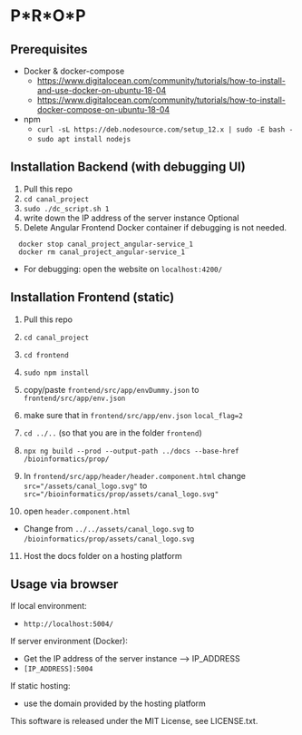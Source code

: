 # P\*R\*O\*P

## Prerequisites

- Docker & docker-compose
  - https://www.digitalocean.com/community/tutorials/how-to-install-and-use-docker-on-ubuntu-18-04
  - https://www.digitalocean.com/community/tutorials/how-to-install-docker-compose-on-ubuntu-18-04
- npm
  - `curl -sL https://deb.nodesource.com/setup_12.x | sudo -E bash -`
  - `sudo apt install nodejs`

## Installation Backend (with debugging UI)

1. Pull this repo
2. `cd canal_project`
3. `sudo ./dc_script.sh 1`
4. write down the IP address of the server instance
Optional
5. Delete Angular Frontend Docker container if debugging is not needed.
```
  docker stop canal_project_angular-service_1
  docker rm canal_project_angular-service_1
```  
- For debugging: open the website on `localhost:4200/`

## Installation Frontend (static)

1. Pull this repo
2. `cd canal_project`
3. `cd frontend`
4. `sudo npm install`
5. copy/paste `frontend/src/app/envDummy.json` to `frontend/src/app/env.json`
6. make sure that in `frontend/src/app/env.json` `local_flag=2`
7. `cd ../..` (so that you are in the folder `frontend`)
8. `npx ng build --prod --output-path ../docs --base-href /bioinformatics/prop/`
9. In `frontend/src/app/header/header.component.html` change `src="/assets/canal_logo.svg"` to `src="/bioinformatics/prop/assets/canal_logo.svg"`
    
10. open `header.component.html`
   - Change from `../../assets/canal_logo.svg` to `/bioinformatics/prop/assets/canal_logo.svg`

11. Host the docs folder on a hosting platform

## Usage via browser

If local environment:

- `http://localhost:5004/`

If server environment (Docker):

- Get the IP address of the server instance --> IP_ADDRESS
- `[IP_ADDRESS]:5004`

If static hosting:

- use the domain provided by the hosting platform


This software is released under the MIT License, see LICENSE.txt.
